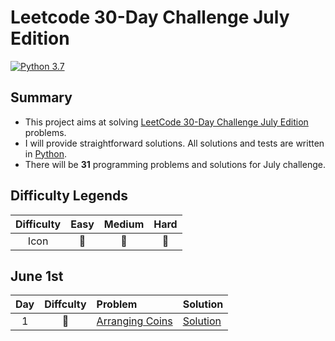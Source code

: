# Leetcode 30-Day Challenge July Edition

[![Python 3.7](https://img.shields.io/badge/Python-3.7-orange.svg?style=flat)](https://www.python.org/)  

## Summary
- This project aims at solving [LeetCode 30-Day Challenge July Edition](https://leetcode.com/explore/challenge/card/july-leetcoding-challenge) problems. 
- I will provide straightforward solutions. All solutions and tests are written in [Python](https://www.python.org/).
- There will be **31** programming problems and solutions for July challenge. 

## Difficulty Legends
| Difficulty | Easy | Medium | Hard |
|:--: | :--: | :--: |  :--: |
| Icon | 📗 | 📙 | 📕 |

## June 1st 
| Day | Diffculty | Problem | Solution |
|:--:| :--: | :-- | -- |
| 1 |📗|[Arranging Coins](https://leetcode.com/problems/arranging-coins/) | [Solution](https://github.com/nileshpaliwal/June-LeetCoding-Challenge-2020/blob/master/Invert%20Binary%20Tree.py)|
